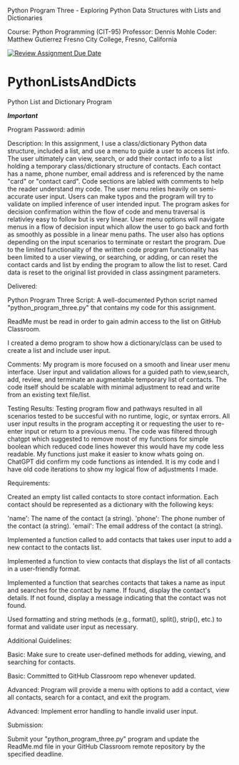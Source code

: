 Python Program Three - Exploring Python Data Structures with Lists and Dictionaries

Course: Python Programming (CIT-95)
Professor: Dennis Mohle
Coder: Matthew Gutierrez
Fresno City College, Fresno, California


[![Review Assignment Due Date](https://classroom.github.com/assets/deadline-readme-button-24ddc0f5d75046c5622901739e7c5dd533143b0c8e959d652212380cedb1ea36.svg)](https://classroom.github.com/a/07tV9k7q)
# PythonListsAndDicts

Python List and Dictionary Program

*****Important*****

Program Password: admin

Description:
In this assignment, I use a class/dictionary Python data structure, included a list, and use a menu to guide a user to access list info. The user ultimately can view, search, or add their contact info to a list holding a temporary class/dictionary structure of contacts. Each contact has a name, phone number, email address and is referenced by the name "card" or "contact card". Code sections are labled with comments to help the reader understand my code. The user menu relies heavily on semi-accurate user input. Users can make typos and the program will try to validate on implied inference of user intended input. The program askes for decision confirmation within the flow of code and menu traversal is relativley easy to follow but is very linear. User menu options will navigate menus in a flow of decision input which allow the user to go back and forth as smoothly as possible in a linear menu paths. The user also has options depending on the input scenarios to terminate or restart the program. Due to the limited functionality of the written code program functionality has been limited to a user viewing, or searching, or adding, or can reset the contact cards and list by ending the program to allow the list to reset. Card data is reset to the original list provided in class assingment parameters.

Delivered:

Python Program Three Script: A well-documented Python script named "python_program_three.py" that contains my code for this assignment.

ReadMe must be read in order to gain admin access to the list on GitHub Classroom.

I created a demo program to show how a dictionary/class can be used to create a list and include user input.

Comments: My program is more focused on a smooth and linear user menu interface. User input and validation allows for a guided path to view,search, add, review, and terminate an augmentable temporary list of contacts. The code itself should be scalable with minimal adjustment to read and write from an existing text file/list.

Testing Results: Testing program flow and pathways resulted in all scenarios tested to be succesful with no runtime, logic, or syntax errors. All user input results in the program accepting it or requesting the user to re-enter input or return to a previous menu. The code was filtered through chatgpt which suggested to remove most of my functions for simple boolean which reduced code lines however this would have my code less readable. My functions just make it easier to know whats going on. ChatGPT did confirm my code functions as intended. It is my code and I have old code iterations to show my logical flow of adjustments I made.  

Requirements:

Created an empty list called contacts to store contact information. Each contact should be represented as a dictionary with the following keys:

'name': The name of the contact (a string).
'phone': The phone number of the contact (a string).
'email': The email address of the contact (a string).

Implemented a function called to add contacts that takes user input to add a new contact to the contacts list.

Implemented a function to view contacts that displays the list of all contacts in a user-friendly format.

Implemented a function that searches contacts that takes a name as input and searches for the contact by name. If found, display the contact's details. If not found, display a message indicating that the contact was not found.

Used formatting and string methods (e.g., format(), split(), strip(), etc.) to format and validate user input as necessary.

Additional Guidelines:

Basic: Make sure to create user-defined methods for adding, viewing, and searching for contacts.

Basic: Committed to GitHub Classroom repo whenever updated.

Advanced: Program will provide a menu with options to add a contact, view all contacts, search for a contact, and exit the program.

Advanced: Implement error handling to handle invalid user input.

Submission:

Submit your "python_program_three.py" program and update the ReadMe.md file in your GitHub Classroom remote repository by the specified deadline.


